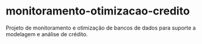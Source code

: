 # monitoramento-otimizacao-credito
Projeto de monitoramento e otimização de bancos de dados para suporte a modelagem e análise de crédito.

